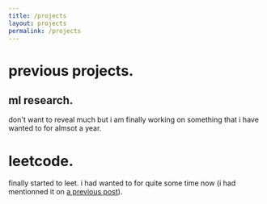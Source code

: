 ```yaml
---
title: /projects
layout: projects
permalink: /projects
---
```


# previous projects.

## ml research.

don't want to reveal much but i am finally working on something that i have wanted to for almsot a year.

# leetcode.

finally started to leet. i had wanted to for quite some time now (i had mentionned it on <a href="https://atharvakokane.github.io/2024/09/01/life-gone-by.html">a previous post</a>).

